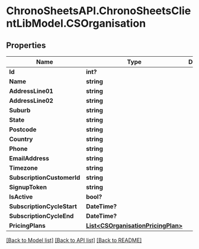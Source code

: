 # ChronoSheetsAPI.ChronoSheetsClientLibModel.CSOrganisation
## Properties

Name | Type | Description | Notes
------------ | ------------- | ------------- | -------------
**Id** | **int?** |  | [optional] 
**Name** | **string** |  | [optional] 
**AddressLine01** | **string** |  | [optional] 
**AddressLine02** | **string** |  | [optional] 
**Suburb** | **string** |  | [optional] 
**State** | **string** |  | [optional] 
**Postcode** | **string** |  | [optional] 
**Country** | **string** |  | [optional] 
**Phone** | **string** |  | [optional] 
**EmailAddress** | **string** |  | [optional] 
**Timezone** | **string** |  | [optional] 
**SubscriptionCustomerId** | **string** |  | [optional] 
**SignupToken** | **string** |  | [optional] 
**IsActive** | **bool?** |  | [optional] 
**SubscriptionCycleStart** | **DateTime?** |  | [optional] 
**SubscriptionCycleEnd** | **DateTime?** |  | [optional] 
**PricingPlans** | [**List&lt;CSOrganisationPricingPlan&gt;**](CSOrganisationPricingPlan.md) |  | [optional] 

[[Back to Model list]](../README.md#documentation-for-models) [[Back to API list]](../README.md#documentation-for-api-endpoints) [[Back to README]](../README.md)

